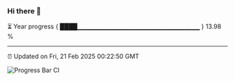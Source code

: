 ### Hi there 👋

⏳ Year progress { ████▁▁▁▁▁▁▁▁▁▁▁▁▁▁▁▁▁▁▁▁▁▁▁▁▁▁ } 13.98 %

---

⏰ Updated on Fri, 21 Feb 2025 00:22:50 GMT

![Progress Bar CI](https://github.com/liununu/liununu/workflows/Progress%20Bar%20CI/badge.svg)

